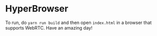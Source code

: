 # HyperBrowser
To run, do `yarn run build` and then open `index.html` in a browser that supports WebRTC. Have an amazing day! 
